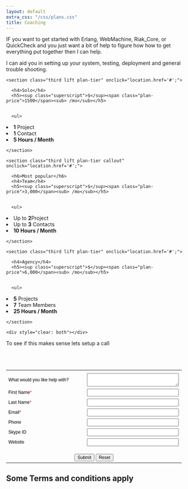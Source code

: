 ```yaml
---
layout: default
extra_css: "/css/plans.css"
title: Coaching
---
```


<div class="wrapper">

IF you want to get started with Erlang, WebMachine, Riak_Core, or
QuickCheck and you just want a bit of help to figure how how to get
everything put together then I can help. 

I can aid you in setting up your system, testing, deployment and
general trouble shooting. 
</div>

  <section class="layer plans">
  <section>

    <section class="third lift plan-tier" onclick="location.href='#';">

      <h4>Solo</h4>
      <h5><sup class="superscript">$</sup><span class="plan-price">1500</span><sub> /mo</sub></h5>


      <ul>
<li><strong>1</strong> Project</li>
<li><strong>1</strong> Contact</li>
<li><strong>5 Hours / Month</strong></li>

</ul>

    </section>

    <section class="third lift plan-tier callout" onclick="location.href='#';">

      <h6>Most popular</h6>
      <h4>Team</h4>
      <h5><sup class="superscript">$</sup><span class="plan-price">3,000</span><sub> /mo</sub></h5>


      <ul>
<li>Up to <strong>2</strong>Project</li>
<li>Up to <strong>3</strong> Contacts</li>
<li><strong>10 Hours / Month </strong></li>
</ul>

    </section>

    <section class="third lift plan-tier" onclick="location.href='#';">

      <h4>Agency</h4>
      <h5><sup class="superscript">$</sup><span class="plan-price">6,000</span><sub> /mo</sub></h5>


      <ul>
<li><strong>5</strong> Projects</li>
<li><strong>7</strong> Team Members</li>
<li><strong>25 Hours / Month </strong></li>

</ul>

    </section>

    <div style="clear: both"></div>
  </section>
</section>



To see if this makes sense lets setup a call 

<div id='crmWebToEntityForm' align='center'>
  <form action='https://crm.zoho.com/crm/WebToLeadForm' name=
	"WebToLeads1240334000000090001" method='post' onsubmit=
	'javascript:document.charset="UTF-8"; return checkMandatery()'
	accept-charset='UTF-8'>
    <input type='text' style='display:none;'
	   name='xnQsjsdp' value='4e1d37cd612948b745afac330b4cc68227fe2f290e22795a3622c39053854599'>
    <input type='hidden' name='zc_gad' id='zc_gad' value=''>
    <input type='text' style='display:none;' name='xmIwtLD' value=
	   '5e11af130c09f2a9e0f5f03ecb2fd30a98cbccf0f563b65cfc496fb2b8ae7e64'>
    <input type='text' style='display:none;' name='actionType' value=
	   'TGVhZHM='> <input type='text' style='display:none;' name=
			      'returnURL' value='http://zachkessin.com/coaching.html'><br>
    <br>
    <table border="0" cellspacing="0" cellpadding='6' width="600"
	   style='color:black'>
      <tr>
	<td colspan='2' align='left' style=
	    'color:black;font-family:Arial;font-size:14px;'></td>
      </tr>
      <tr>
	<td nowrap='nowrap' align='left' style=
	    'font-size:12px;font-family:Arial;width:200px;'>What would you like
	  help with?</td>
	<td style='width:250px;'>
	  <textarea style='width:250px;' name='Description' maxlength='1000'
		    width='250' height='250'>
	</textarea></td>
      </tr>
      <tr>
	<td nowrap='nowrap' align='left' style=
	    'font-size:12px;font-family:Arial;width:200px;'>First
	  Name<span style='color:red;'>*</span></td>
	<td style='width:250px;'><input type='text' style='width:250px;'
					maxlength='40' name='First Name'></td>
      </tr>
      <tr>
	<td nowrap='nowrap' align='left' style=
	    'font-size:12px;font-family:Arial;width:200px;'>Last
	  Name<span style='color:red;'>*</span></td>
	<td style='width:250px;'><input type='text' style='width:250px;'
					maxlength='80' name='Last Name'></td>
      </tr>
      <tr>
	<td nowrap='nowrap' align='left' style=
	    'font-size:12px;font-family:Arial;width:200px;'>Email<span style=
								       'color:red;'>*</span></td>
	<td style='width:250px;'><input type='text' style='width:250px;'
					maxlength='100' name='Email'></td>
      </tr>
      <tr>
	<td nowrap='nowrap' align='left' style=
	    'font-size:12px;font-family:Arial;width:200px;'>Phone</td>
	<td style='width:250px;'><input type='text' style='width:250px;'
					maxlength='30' name='Phone'></td>
      </tr>
      <tr>
	<td nowrap='nowrap' align='left' style=
	    'font-size:12px;font-family:Arial;width:200px;'>Skype ID</td>
	<td style='width:250px;'><input type='text' style='width:250px;'
					maxlength='50' name='Skype ID'></td>
      </tr>
      <tr>
	<td nowrap='nowrap' align='left' style=
	    'font-size:12px;font-family:Arial;width:200px;'>Website</td>
	<td style='width:250px;'><input type='text' style='width:250px;'
					maxlength='255' name='Website'></td>
      </tr>
      <tr>
	<td colspan='2' align='center' style='padding-top: 15px;'>
	  <input style='font-size:12px;color:black' type='submit' value=
		 'Submit'> <input type='reset' style='font-size:12px;color:black'
				  value='Reset'></td>
      </tr>
    </table>
    <script type="text/javascript">
 var mndFileds=new Array('First Name','Last Name','Email');var fldLangVal=new Array('First Name','Last Name','Email');function reloadImg(){if(document.getElementById('imgid').src.indexOf('&d') !== -1 ){document.getElementById('imgid').src=document.getElementById('imgid').src.substring(0,document.getElementById('imgid').src.indexOf('&d'))+'&d'+new Date().getTime();}else{document.getElementById('imgid').src = document.getElementById('imgid').src+'&d'+new Date().getTime();}}function checkMandatery(){var name='';var email='';for(i=0;i<mndFileds.length;i++){ var fieldObj=document.forms['WebToLeads1240334000000090001'][mndFileds[i]];if(fieldObj) {if(((fieldObj.value).replace(/^\s+|\s+$/g, '')).length==0){alert(fldLangVal[i] +' cannot be empty'); fieldObj.focus(); return false;}else if(fieldObj.nodeName=='SELECT'){if(fieldObj.options[fieldObj.selectedIndex].value=='-None-'){alert(fldLangVal[i] +' cannot be none'); fieldObj.focus(); return false;}} else if(fieldObj.type =='checkbox'){ if (fieldObj.checked == false){     alert('Please accept  '+fldLangVal[i]); fieldObj.focus();return false;}}try{if(fieldObj.name == 'Last Name'){name = fieldObj.value;}}catch(e){}}}try{if($zoho){var LDTuvidObj = document.forms['WebToLeads1240334000000090001']['LDTuvid'];if(LDTuvidObj){LDTuvidObj.value = $zoho.salesiq.visitor.uniqueid();}var firstnameObj = document.forms['WebToLeads1240334000000090001']['First Name'];if(firstnameObj){name = firstnameObj.value +' '+name;}$zoho.salesiq.visitor.name(name);var emailObj = document.forms['WebToLeads1240334000000090001']['Email'];if(emailObj){email = emailObj.value;$zoho.salesiq.visitor.email(email);}}}catch(e){}}
</script></form>
</div>

## Some Terms and conditions apply

